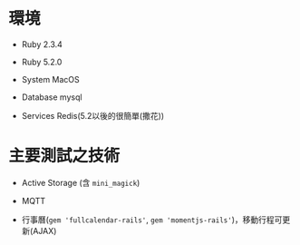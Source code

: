 # 環境

* Ruby 2.3.4

* Ruby 5.2.0

* System MacOS

* Database mysql

* Services Redis(5.2以後的很簡單(撒花))

# 主要測試之技術

- Active Storage (含 `mini_magick`)

- MQTT

- 行事曆(`gem 'fullcalendar-rails'`, `gem 'momentjs-rails'`)，移動行程可更新(AJAX)
